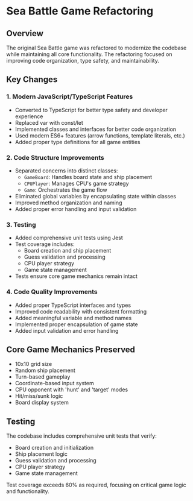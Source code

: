 # Sea Battle Game Refactoring

## Overview
The original Sea Battle game was refactored to modernize the codebase while maintaining all core functionality. The refactoring focused on improving code organization, type safety, and maintainability.

## Key Changes

### 1. Modern JavaScript/TypeScript Features
- Converted to TypeScript for better type safety and developer experience
- Replaced var with const/let
- Implemented classes and interfaces for better code organization
- Used modern ES6+ features (arrow functions, template literals, etc.)
- Added proper type definitions for all game entities

### 2. Code Structure Improvements
- Separated concerns into distinct classes:
  - `GameBoard`: Handles board state and ship placement
  - `CPUPlayer`: Manages CPU's game strategy
  - `Game`: Orchestrates the game flow
- Eliminated global variables by encapsulating state within classes
- Improved method organization and naming
- Added proper error handling and input validation

### 3. Testing
- Added comprehensive unit tests using Jest
- Test coverage includes:
  - Board creation and ship placement
  - Guess validation and processing
  - CPU player strategy
  - Game state management
- Tests ensure core game mechanics remain intact

### 4. Code Quality Improvements
- Added proper TypeScript interfaces and types
- Improved code readability with consistent formatting
- Added meaningful variable and method names
- Implemented proper encapsulation of game state
- Added input validation and error handling

## Core Game Mechanics Preserved
- 10x10 grid size
- Random ship placement
- Turn-based gameplay
- Coordinate-based input system
- CPU opponent with 'hunt' and 'target' modes
- Hit/miss/sunk logic
- Board display system

## Testing
The codebase includes comprehensive unit tests that verify:
- Board creation and initialization
- Ship placement logic
- Guess validation and processing
- CPU player strategy
- Game state management

Test coverage exceeds 60% as required, focusing on critical game logic and functionality. 